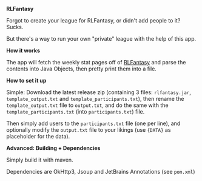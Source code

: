 **RLFantasy**

Forgot to create your league for RLFantasy, or didn't add people to it? Sucks.

But there's a way to run your own "private" league with the help of this app.

**How it works**

The app will fetch the weekly stat pages off of 
[RLFantasy](https://fantasy.rocket-league.com) and parse the contents into Java Objects,
then pretty print them into a file.

**How to set it up**

Simple: Download the latest release zip (containing 3 files: `rlfantasy.jar`, 
`template_output.txt` and `template_participants.txt`), then rename the `template_output.txt` 
file to `output.txt`, and do the same with the `template_participants.txt` 
(into `participants.txt`) file.

Then simply add users to the `participants.txt` file (one per line), and optionally modify
the `output.txt` file to your likings (use `{DATA}` as placeholder for the data).


**Advanced: Building + Dependencies**

Simply build it with maven. 

Dependencies are OkHttp3, Jsoup and JetBrains Annotations (see `pom.xml`)